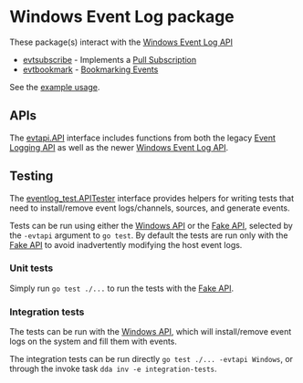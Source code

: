 # Windows Event Log package

These package(s) interact with the [Windows Event Log API](https://learn.microsoft.com/en-us/windows/win32/wes/windows-event-log)

* [evtsubscribe](subscription) - Implements a [Pull Subscription](https://learn.microsoft.com/en-us/windows/win32/wes/subscribing-to-events#pull-subscriptions)
* [evtbookmark](bookmark) - [Bookmarking Events](https://learn.microsoft.com/en-us/windows/win32/wes/bookmarking-events)

See the [example usage](example_test.go).

## APIs

The [evtapi.API](api) interface includes functions from both the legacy [Event Logging API](https://learn.microsoft.com/en-us/windows/win32/eventlog/event-logging) as well as the newer [Windows Event Log API](https://learn.microsoft.com/en-us/windows/win32/wes/windows-event-log).


## Testing

The [eventlog_test.APITester](test) interface provides helpers for writing tests that need to install/remove event logs/channels, sources, and generate events.

Tests can be run using either the [Windows API](api/windows) or the [Fake API](api/fake), selected by the `-evtapi` argument to `go test`. By default the tests are run only with the [Fake API](api/fake) to avoid inadvertently modifying the host event logs.

### Unit tests

Simply run `go test ./...` to run the tests with the [Fake API](api/fake).

### Integration tests

The tests can be run with the [Windows API](api/windows), which will install/remove event logs on the system and fill them with events.

The integration tests can be run directly `go test ./... -evtapi Windows`, or through the invoke task `dda inv -e integration-tests`.
